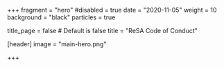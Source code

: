 
+++ fragment = "hero" #disabled = true date = "2020-11-05" weight = 10 background = "black" particles = true

title_page = false # Default is false title = "ReSA Code of Conduct"

[header] image = "main-hero.png"

+++
